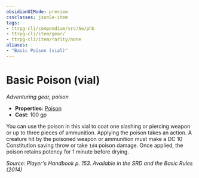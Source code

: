 ```yaml
---
obsidianUIMode: preview
cssclasses: json5e-item
tags:
- ttrpg-cli/compendium/src/5e/phb
- ttrpg-cli/item/gear/
- ttrpg-cli/item/rarity/none
aliases: 
- "Basic Poison (vial)"
---
```

# Basic Poison (vial)
*Adventuring gear, poison*  

- **Properties**: [Poison](3-Mechanics/CLI/rules/item-properties.md#Poison)
- **Cost**: 100 gp

You can use the poison in this vial to coat one slashing or piercing weapon or up to three pieces of ammunition. Applying the poison takes an action. A creature hit by the poisoned weapon or ammunition must make a DC 10 Constitution saving throw or take `1d4` poison damage. Once applied, the poison retains potency for 1 minute before drying.

*Source: Player's Handbook p. 153. Available in the <span title='Systems Reference Document (5.1)'>SRD</span> and the Basic Rules (2014)*